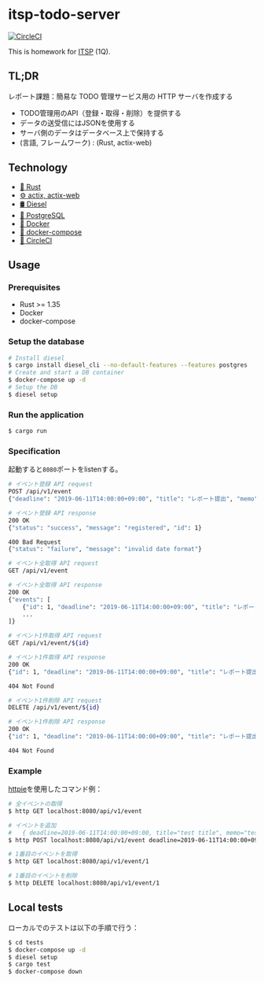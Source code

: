 itsp-todo-server
===

[![CircleCI](https://circleci.com/gh/ArkArk/itsp-todo-server.svg?style=svg)](https://circleci.com/gh/ArkArk/itsp-todo-server)

This is homework for [ITSP](http://www.itpro.titech.ac.jp/) (1Q).

## TL;DR

レポート課題：簡易な TODO 管理サービス用の HTTP サーバを作成する

- TODO管理用のAPI（登録・取得・削除）を提供する
- データの送受信にはJSONを使用する
- サーバ側のデータはデータベース上で保持する
- (言語, フレームワーク) : (Rust, actix-web)

## Technology

-  [:crab: Rust](https://www.rust-lang.org/)
-  [:gear: actix, actix-web](https://actix.rs/)
-  [:oil_drum: Diesel](http://diesel.rs/)
-  [:elephant: PostgreSQL](https://www.postgresql.org/)
-  [:whale: Docker](https://www.docker.com/)
-  [:octopus: docker-compose](https://github.com/docker/compose)
-  [:minidisc: CircleCI](https://circleci.com/)

## Usage

### Prerequisites

- Rust >= 1.35
- Docker
- docker-compose

### Setup the database

```sh
# Install diesel
$ cargo install diesel_cli --no-default-features --features postgres
# Create and start a DB container
$ docker-compose up -d
# Setup the DB
$ diesel setup
```

### Run the application
```sh
$ cargo run
```

### Specification

起動すると`8080`ポートをlistenする。

```sh
# イベント登録 API request
POST /api/v1/event
{"deadline": "2019-06-11T14:00:00+09:00", "title": "レポート提出", "memo": ""}

# イベント登録 API response
200 OK
{"status": "success", "message": "registered", "id": 1}

400 Bad Request
{"status": "failure", "message": "invalid date format"}
```

```sh
# イベント全取得 API request
GET /api/v1/event

# イベント全取得 API response
200 OK
{"events": [
    {"id": 1, "deadline": "2019-06-11T14:00:00+09:00", "title": "レポート提出", "memo": ""},
    ...
]}
```

```sh
# イベント1件取得 API request
GET /api/v1/event/${id}

# イベント1件取得 API response
200 OK
{"id": 1, "deadline": "2019-06-11T14:00:00+09:00", "title": "レポート提出", "memo": ""}

404 Not Found
```

```sh
# イベント1件削除 API request
DELETE /api/v1/event/${id}

# イベント1件削除 API response
200 OK
{"id": 1, "deadline": "2019-06-11T14:00:00+09:00", "title": "レポート提出", "memo": ""}

404 Not Found
```

### Example

[httpie](https://httpie.org/)を使用したコマンド例：

```sh
# 全イベントの取得
$ http GET localhost:8080/api/v1/event

# イベントを追加
#   { deadline=2019-06-11T14:00:00+09:00, title="test title", memo="test memo" }
$ http POST localhost:8080/api/v1/event deadline=2019-06-11T14:00:00+09:00 title="test title" memo="test memo"

# 1番目のイベントを取得
$ http GET localhost:8080/api/v1/event/1

# 1番目のイベントを削除
$ http DELETE localhost:8080/api/v1/event/1
```

## Local tests

ローカルでのテストは以下の手順で行う：

```sh
$ cd tests
$ docker-compose up -d
$ diesel setup
$ cargo test
$ docker-compose down
```
